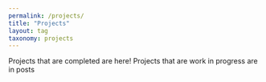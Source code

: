 ```yaml
---
permalink: /projects/
title: "Projects"
layout: tag
taxonomy: projects
---
```

Projects that are completed are here! Projects that are work in progress are in posts


